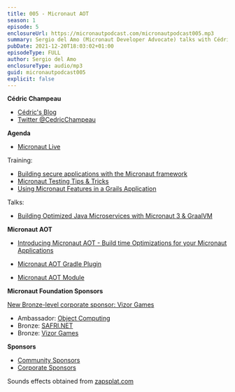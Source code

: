 ```yaml
---
title: 005 - Micronaut AOT
season: 1
episode: 5
enclosureUrl: https://micronautpodcast.com/micronautpodcast005.mp3
summary: Sergio del Amo (Micronaut Developer Advocate) talks with Cédric Champeau (Micronaut core committer at Oracle Labs) about the Micronaut AOT module - a new module that generates build-time optimizations for Micronaut applications.
pubDate: 2021-12-20T18:03:02+01:00
episodeType: FULL
author: Sergio del Amo
enclosureType: audio/mp3
guid: micronautpodcast005
explicit: false
---
```


**Cédric Champeau**

- [Cédric's Blog](http://melix.github.io/blog/)
- [Twitter @CedricChampeau](https://twitter.com/CedricChampeau)

**Agenda**

- [Micronaut Live](https://twitch.tv/micronautfw)

Training:

- [Building secure applications with the Micronaut framework](https://objectcomputing.com/services/training/catalog/micronaut-training/micronaut-security-deep-dive)
- [Micronaut Testing Tips & Tricks](https://objectcomputing.com/services/training/catalog/micronaut-training/micronaut-testing)
- [Using Micronaut Features in a Grails Application](https://objectcomputing.com/services/training/catalog/grails/micronaut-and-grails)

Talks:

- [Building Optimized Java Microservices with Micronaut 3 & GraalVM](https://www.jfokus.se/talks/790)


**Micronaut AOT**

- [Introducing Micronaut AOT - Build time Optimizations for your Micronaut Applications](https://medium.com/graalvm/introducing-micronaut-aot-build-time-optimizations-for-your-micronaut-applications-68b8f1302c5)

- [Micronaut AOT Gradle Plugin](https://micronaut-projects.github.io/micronaut-gradle-plugin/snapshot/#_micronaut_aot_plugin)
- [Micronaut AOT Module](https://micronaut-projects.github.io/micronaut-aot/snapshot/guide/)

**Micronaut Foundation Sponsors**

[New Bronze-level corporate sponsor: Vizor Games](https://micronaut.io/2021/12/10/new-bronze-level-corporate-sponsor-vizor-games/)

- Ambassador: [Object Computing](https://objectcomputing.com)
- Bronze: [SAFRI.NET](https://www.safri.net/)
- Bronze: [Vizor Games](https://vizor-interactive.com/en/)

**Sponsors**

- [Community Sponsors](https://micronaut.io/foundation/community-sponsorship/)
- [Corporate Sponsors](https://micronaut.io/foundation/corporate-sponsorship/)

Sounds effects obtained from [zapsplat.com](https://zapsplat.com)

